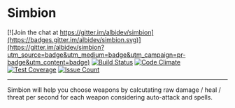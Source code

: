 # Simbion

[![Join the chat at https://gitter.im/albidev/simbion](https://badges.gitter.im/albidev/simbion.svg)](https://gitter.im/albidev/simbion?utm_source=badge&utm_medium=badge&utm_campaign=pr-badge&utm_content=badge)
[![Build Status](https://travis-ci.org/albidev/simbion.svg?branch=master)](https://travis-ci.org/albidev/simbion)
[![Code Climate](https://codeclimate.com/github/albidev/simbion/badges/gpa.svg)](https://codeclimate.com/github/albidev/simbion)
[![Test Coverage](https://codeclimate.com/github/albidev/simbion/badges/coverage.svg)](https://codeclimate.com/github/albidev/simbion/coverage)
[![Issue Count](https://codeclimate.com/github/albidev/simbion/badges/issue_count.svg)](https://codeclimate.com/github/albidev/simbion)

----------

Simbion will help you choose weapons by calcutating raw damage / heal / threat per second for each weapon considering auto-attack and spells.
